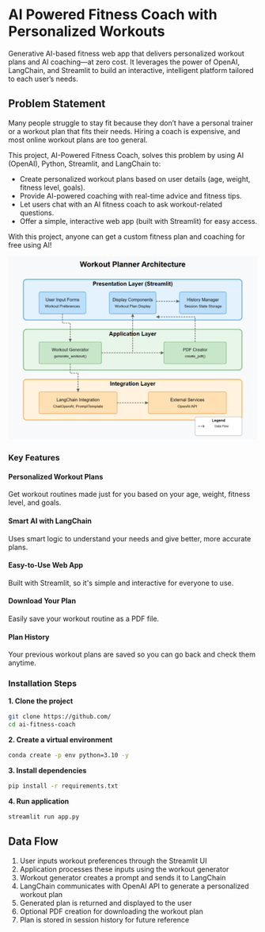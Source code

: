 # AI Powered Fitness Coach with Personalized Workouts
Generative AI-based fitness web app that delivers personalized workout plans and AI coaching—at zero cost. It leverages the power of OpenAI, LangChain, and Streamlit to build an interactive, intelligent platform tailored to each user’s needs.

## Problem Statement

Many people struggle to stay fit because they don’t have a personal trainer or a workout plan that fits their needs. Hiring a coach is expensive, and most online workout plans are too general.

This project, AI-Powered Fitness Coach, solves this problem by using AI (OpenAI), Python, Streamlit, and LangChain to:
- Create personalized workout plans based on user details (age, weight, fitness level, goals).
- Provide AI-powered coaching with real-time advice and fitness tips.
- Let users chat with an AI fitness coach to ask workout-related questions.
- Offer a simple, interactive web app (built with Streamlit) for easy access.

With this project, anyone can get a custom fitness plan and coaching for free using AI! 

<img src="Arch/arch.png" alt="Workflow Diagram">

### Key Features 
#### Personalized Workout Plans
Get workout routines made just for you based on your age, weight, fitness level, and goals.

#### Smart AI with LangChain
Uses smart logic to understand your needs and give better, more accurate plans.

#### Easy-to-Use Web App
Built with Streamlit, so it's simple and interactive for everyone to use.

#### Download Your Plan
Easily save your workout routine as a PDF file.

#### Plan History
Your previous workout plans are saved so you can go back and check them anytime.

### Installation Steps

**1.  Clone the project**
```bash
git clone https://github.com/
cd ai-fitness-coach
```

**2. Create a virtual environment**
```bash
conda create -p env python=3.10 -y
```

**3. Install dependencies**
```bash
pip install -r requirements.txt
```

**4. Run application**
```bash
streamlit run app.py
```

## Data Flow

1. User inputs workout preferences through the Streamlit UI
2. Application processes these inputs using the workout generator
3. Workout generator creates a prompt and sends it to LangChain
4. LangChain communicates with OpenAI API to generate a personalized workout plan
5. Generated plan is returned and displayed to the user
6. Optional PDF creation for downloading the workout plan
6. Plan is stored in session history for future reference

